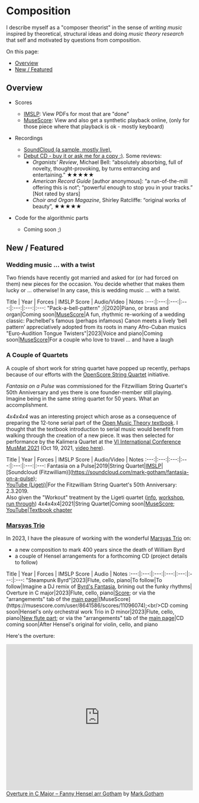 # Composition

I describe myself as a "composer theorist" in the sense of *writing music* inspired by theoretical, structural ideas and doing *music theory research* that self and motivated by questions from composition.

On this page:

- [Overview](#overview)
- [New / Featured](#new-featured)


## Overview

  - Scores
     - [IMSLP](https://imslp.org/wiki/Category:Gotham%2C_Mark): View PDFs for most that are "done"
     - [MuseScore](https://musescore.com/user/8641586/): View and also get a synthetic playback online, (only for those piece where that playback is ok - mostly keyboard)

  - Recordings
     - [SoundCloud (a sample, mostly live)](https://soundcloud.com/mark-gotham),
     - [Debut CD - buy it or ask me for a copy :)](https://www.regent-records.co.uk/product/utrumne-est-ornatum/). Some reviews:
	     - *Organists’ Review*, Michael Bell: “absolutely absorbing, full of novelty, thought-provoking, by turns entrancing and entertaining.” ★★★★★
	     - *American Record Guide* [author anonymous]: “a run-of-the-mill offering this is not”; “powerful enough to stop you in your tracks.” [Not rated by stars]
	     - *Choir and Organ Magazine*, Shirley Ratcliffe: “original works of beauty”, ★★★★★

  - Code for the algorithmic parts
     - Coming soon ;)


## New / Featured

### Wedding music ... with a twist

Two friends have recently got married and asked for (or had forced on them) new pieces for the occasion.
You decide whether that makes them lucky or ... otherwise!
In any case, this is wedding music ... with a twist.

Title | Year | Forces | IMSLP Score | Audio/Video | Notes
:---:|:---:|:---:|:---:|:---:|:---:|:---:
"Pack-a-bell-pattern" ;)|2020|Piano, or brass and organ|Coming soon|[MuseScore](https://musescore.com/user/8641586/scores/6177913)|A fun, rhythmic re-working of a wedding classic: Pachelbel's famous (perhaps infamous) Canon meets a lively ‘bell pattern’ appreciatively adopted from its roots in many Afro-Cuban musics
"Euro-Audition Tongue Twisters"|2023|Voice and piano|Coming soon|[MuseScore](https://musescore.com/user/8641586/sets/6408997)|For a couple who love to travel ... and have a laugh

### A Couple of Quartets

A couple of short work for string quartet have popped up recently,
perhaps because of our efforts with the [OpenScore String Quartet](https://musescore.com/openscore-string-quartets) initiative.

*Fantasia on a Pulse* was commissioned for the Fitzwilliam String Quartet's 50th Anniversary and yes there is one founder-member still playing.
Imagine being in the same string quartet for 50 years. What an accomplishment.

*4x4x4x4* was an interesting project which arose as a consequence of preparing the 12-tone serial part of the [Open Music Theory textbook](https://viva.pressbooks.pub/openmusictheory/).
I thought that the textbook introduction to serial music would benefit from walking through the creation of a new piece.
It was then selected for performance by the Kalimera Quartet at the [VI International Conference MusMat 2021](https://musmat.org/congresso/2021-2/) (Oct 19, 2021, [video here](https://youtu.be/NKtgcLea8nk?feature=shared&t=1873)).

Title | Year | Forces | IMSLP Score | Audio/Video | Notes
:---:|:---:|:---:|:---:|:---:|:---:|:---:
Fantasia on a Pulse|2019|String Quartet|[IMSLP](https://imslp.org/wiki/Fantasia_on_a_Pulse_(Gotham%2C_Mark))|[Soundcloud (Fitzwilliam)](https://soundcloud.com/mark-gotham/fantasia-on-a-pulse);<br>[YouTube (Ligeti)](https://youtu.be/zEGfcsScdoc)|For the Fitzwilliam String Quartet's 50th Anniversary: 2.3.2019.<br>Also given the "Workout" treatment by the Ligeti quartet ([info](https://ligetiquartet.com/workout/sessions/mark-gotham-fantasia-upon-pulse), [workshop](https://youtu.be/nBYIHuvqvxQ), [run through](https://youtu.be/zEGfcsScdoc))
4x4x4x4|2021|String Quartet|Coming soon|[MuseScore](https://musescore.com/user/8641586/scores/6803044);<br/>[YouTube](https://youtu.be/NKtgcLea8nk?feature=shared&t=1873)|[Textbook chapter](https://viva.pressbooks.pub/openmusictheory/chapter/composing-with-twelve-tones/)

### [Marsyas Trio](https://www.marsyastrio.com/)

In 2023, I have the pleasure of working with the
wonderful [Marsyas Trio](https://www.marsyastrio.com/)
on:

- a new composition to mark 400 years since the death of William Byrd
- a couple of Hensel arrangements for a forthcoming CD (project details to follow)

Title | Year | Forces | IMSLP Score | Audio | Notes
:---:|:---:|:---:|:---:|:---:|:---:|:---:
"Steampunk Byrd"|2023|Flute, cello, piano|To follow|To follow|Imagine a DJ remix of [Byrd's Fantasia](https://imslp.org/wiki/Praeludium_%26_Fantasia%2C_FVB_100%2C_52_(Byrd%2C_William)), brining out the funky rhythms|
Overture in C major|2023|Flute, cello, piano|[Score](https://s9.imslp.org/files/imglnks/usimg/3/3b/IMSLP860693-PMLP1350063-Hensel_Overture_arr_Gotham_Piano-Score.pdf); or via the "arrangements" tab of the [main page](https://imslp.org/wiki/Overture_in_C_major_(Hensel%2C_Fanny))|[MuseScore](https://musescore.com/user/8641586/scores/11096074);<br/>CD coming soon|Hensel's only orchestral work
Trio in D minor|2023|Flute, cello, piano|[New flute part](https://s9.imslp.org/files/imglnks/usimg/d/df/IMSLP865724-PMLP70387-Hensel_Trio_Flute_part.pdf); or via the "arrangements" tab of the [main page](https://imslp.org/wiki/Piano_Trio,_Op.11_(Hensel,_Fanny))|CD coming soon|After Hensel's original for violin, cello, and piano

Here's the overture:

<iframe width="100%" height="394" src="https://musescore.com/user/8641586/scores/11096074/embed" frameborder="0" allowfullscreen allow="autoplay; fullscreen"></iframe><span><a href="https://musescore.com/user/8641586/scores/11096074" target="_blank">Overture in C Major – Fanny Hensel arr Gotham</a> by <a href="https://musescore.com/user/8641586">Mark.Gotham</a></span>